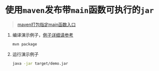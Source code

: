 # 使用`maven`发布带`main`函数可执行的`jar`

>[maven打包指定main函数入口](https://blog.csdn.net/wanbf123/article/details/81536140)

1. 编译演示例子，[例子详细请参考](https://github.com/dexterleslie1/demonstration/tree/master/demo-maven/demo-maven-package-runnable-jar-main)

   ```bash
   mvn package
   ```

2. 运行演示例子

   ```bash
   java -jar target/demo.jar
   ```

   